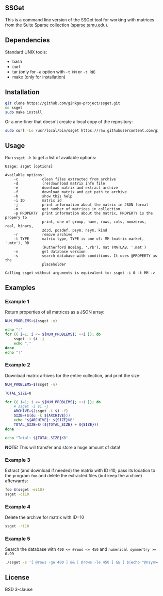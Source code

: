 SSGet
-----

This is a command line version of the SSGet tool for working with matrices from
the Suite Sparse collection ([sparse.tamu.edu](sparse.tamu.edu)).

Dependencies
------------

Standard UNIX tools:

*   bash
*   curl
*   tar (only for `-e` option with `-t MM` or `-t RB`)
*   make (only for installation)


Installation
------------

```sh
git clone https://github.com/ginkgo-project/ssget.git
cd ssget
sudo make install
```

Or a one-liner that doesn't create a local copy of the repository:

```sh
sudo curl -Lo /usr/local/bin/ssget https://raw.githubusercontent.com/ginkgo-project/ssget/master/ssget
```

Usage
-----

Run `ssget -h` to get a list of available options:

```
Usage: ssget [options]

Available options:
    -c           clean files extracted from archive
    -d           (re)download matrix info file
    -e           download matrix and extract archive
    -f           download matrix and get path to archive
    -h           show this help
    -i ID        matrix id
    -j           print information about the matrix in JSON format
    -n           get number of matrices in collection
    -p PROPERTY  print information about the matrix, PROPERTY is the propery to
                 print, one of group, name, rows, cols, nonzeros, real, binary,
                 2d3d, posdef, psym, nsym, kind
    -r           remove archive
    -t TYPE      matrix type, TYPE is one of: MM (matrix market, '.mtx'), RB
                 (Rutherford Boeing, '.rb'), mat (MATLAB, '.mat')
    -v           get database version
    -s           search database with conditions. It uses @PROPERTY as the
                 placeholder

Calling ssget without arguments is equivalent to: ssget -i 0 -t MM -v
```

Examples
--------


### Example 1

Return properties of all matrices as a JSON array:

```sh
NUM_PROBLEMS=$(ssget -n)

echo "["
for (( i=1; i <= ${NUM_PROBLEMS}; ++i )); do
    ssget -i $i -j
    echo ","
done
echo "]"
```


### Example 2

Download matrix arhives for the entire collection, and print the size:

```sh
NUM_PROBLEMS=$(ssget -n)

TOTAL_SIZE=0

for (( i=1; i <= ${NUM_PROBLEMS}; ++i )); do
    # ssget -i $i -j
    ARCHIVE=$(ssget -i $i -f)
    SIZE=($(du -k ${ARCHIVE}))
    echo "${ARCHIVE}: ${SIZE}KB"
    TOTAL_SIZE=$((${TOTAL_SIZE} + ${SIZE}))
done

echo "Total: ${TOTAL_SIZE}KB"
```

__NOTE:__ This will transfer and store a huge amount of data!


### Example 3
Extract (and download if needed) the matrix with ID=10, pass its location to
the program `foo` and delete the extracted files (but keep the archive)
afterwards:

```sh
foo $(ssget -ei10)
ssget -ci10
```

### Example 4
Delete the archive for matrix with ID=10

```sh
ssget -ri10
```

### Example 5
Search the database with `400 <= #rows <= 450` and
`numerical symmertry >= 0.99`

```sh
./ssget -s '[ @rows -ge 400 ] && [ @rows -le 450 ] && [ $(echo "@nsym>=0.99"| bc) -eq 1 ]'
```

License
-------
BSD 3-clause

